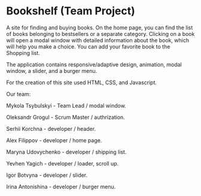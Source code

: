 # Bookshelf (Team Project)

A site for finding and buying books. On the home page, you can find the list of
books belonging to bestsellers or a separate category. Clicking on a book will
open a modal window with detailed information about the book, which will help
you make a choice. You can add your favorite book to the Shopping list.

The application contains responsive/adaptive design, animation, modal window, a
slider, and a burger menu.

For the creation of this site used HTML, CSS, and Javascript.

Our team:

Mykola Tsybulskyi - Team Lead / modal window.

Oleksandr Grogul - Scrum Master / authrization.

Serhii Korchna - developer / header.

Alex Filippov - developer / home page.

Maryna Udovychenko - developer / shipping list.

Yevhen Yagich - developer / loader, scroll up.

Igor Botvyna - developer / slider.

Irina Antonishina - developer / burger menu.
